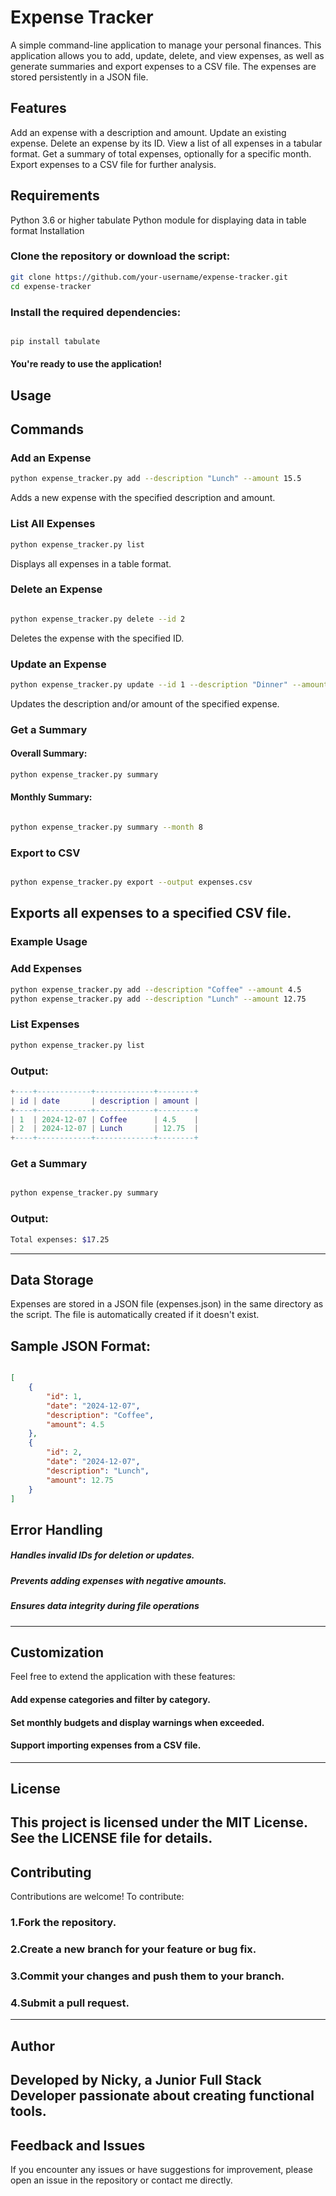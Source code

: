 # Expense Tracker
A simple command-line application to manage your personal finances. This application allows you to add, update, delete, and view expenses, as well as generate summaries and export expenses to a CSV file. The expenses are stored persistently in a JSON file.

## Features
Add an expense with a description and amount.
Update an existing expense.
Delete an expense by its ID.
View a list of all expenses in a tabular format.
Get a summary of total expenses, optionally for a specific month.
Export expenses to a CSV file for further analysis.
## Requirements
Python 3.6 or higher
tabulate Python module for displaying data in table format
Installation
### Clone the repository or download the script:

````bash
git clone https://github.com/your-username/expense-tracker.git
cd expense-tracker
````
### Install the required dependencies:

````bash

pip install tabulate
````
#### You're ready to use the application!
## Usage
## Commands
### Add an Expense

````bash
python expense_tracker.py add --description "Lunch" --amount 15.5
````
Adds a new expense with the specified description and amount.

### List All Expenses

````bash
python expense_tracker.py list
````
Displays all expenses in a table format.

### Delete an Expense

````bash

python expense_tracker.py delete --id 2
````
Deletes the expense with the specified ID.

### Update an Expense

````bash
python expense_tracker.py update --id 1 --description "Dinner" --amount 20
````
Updates the description and/or amount of the specified expense.

### Get a Summary

#### Overall Summary:
````bash
python expense_tracker.py summary
````
#### Monthly Summary:
````bash

python expense_tracker.py summary --month 8
````
### Export to CSV

````bash

python expense_tracker.py export --output expenses.csv
````
## Exports all expenses to a specified CSV file.

### Example Usage
### Add Expenses
````bash
python expense_tracker.py add --description "Coffee" --amount 4.5
python expense_tracker.py add --description "Lunch" --amount 12.75
````
### List Expenses
````bash
python expense_tracker.py list
````
### Output:

````lua
+----+------------+-------------+--------+
| id | date       | description | amount |
+----+------------+-------------+--------+
| 1  | 2024-12-07 | Coffee      | 4.5    |
| 2  | 2024-12-07 | Lunch       | 12.75  |
+----+------------+-------------+--------+
````
### Get a Summary
````bash

python expense_tracker.py summary
````
### Output:

````bash
Total expenses: $17.25
````
---

## Data Storage
Expenses are stored in a JSON file (expenses.json) in the same directory as the script. The file is automatically created if it doesn't exist.

## Sample JSON Format:
````json

[
    {
        "id": 1,
        "date": "2024-12-07",
        "description": "Coffee",
        "amount": 4.5
    },
    {
        "id": 2,
        "date": "2024-12-07",
        "description": "Lunch",
        "amount": 12.75
    }
]
````
## Error Handling
##### Handles invalid IDs for deletion or updates.
##### Prevents adding expenses with negative amounts.
##### Ensures data integrity during file operations
--- 
## Customization
Feel free to extend the application with these features:

#### Add expense categories and filter by category.
#### Set monthly budgets and display warnings when exceeded.
#### Support importing expenses from a CSV file.
--- 
## License
This project is licensed under the MIT License. See the LICENSE file for details.
--- 
## Contributing
Contributions are welcome! To contribute:

### 1.Fork the repository.
### 2.Create a new branch for your feature or bug fix.
### 3.Commit your changes and push them to your branch.
### 4.Submit a pull request.
--- 
## Author
Developed by Nicky, a Junior Full Stack Developer passionate about creating functional tools.
--- 
## Feedback and Issues
If you encounter any issues or have suggestions for improvement, please open an issue in the repository or contact me directly.
